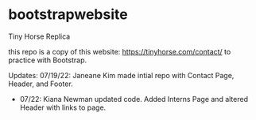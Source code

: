 
# bootstrapwebsite
Tiny Horse Replica

this repo is a copy of this website: https://tinyhorse.com/contact/ to practice with Bootstrap.

Updates: 07/19/22: Janeane Kim made intial repo with Contact Page, Header, and Footer.

- 07/22: Kiana Newman updated code. Added Interns Page and altered Header with links to page.
